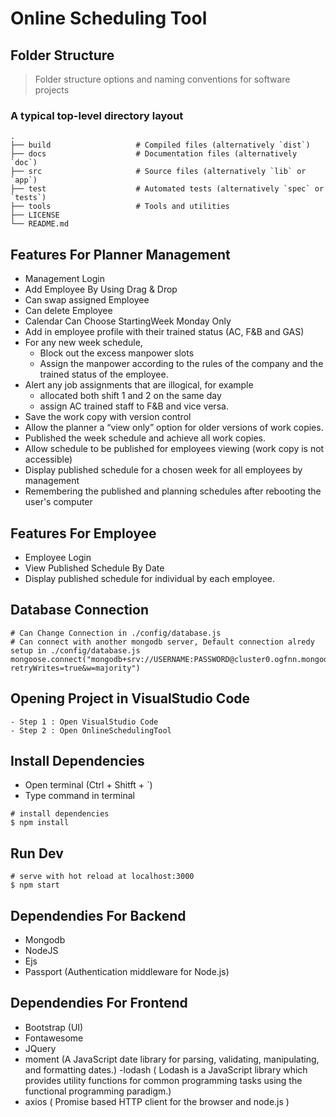# Online Scheduling Tool

## Folder Structure

> Folder structure options and naming conventions for software projects

### A typical top-level directory layout

    .
    ├── build                   # Compiled files (alternatively `dist`)
    ├── docs                    # Documentation files (alternatively `doc`)
    ├── src                     # Source files (alternatively `lib` or `app`)
    ├── test                    # Automated tests (alternatively `spec` or `tests`)
    ├── tools                   # Tools and utilities
    ├── LICENSE
    └── README.md

## Features For Planner Management

- Management Login
- Add Employee By Using Drag & Drop
- Can swap assigned Employee
- Can delete Employee
- Calendar Can Choose StartingWeek Monday Only
- Add in employee profile with their trained status (AC, F&B and GAS)
- For any new week schedule,
  - Block out the excess manpower slots
  - Assign the manpower according to the rules of the company and the trained status of the employee.
- Alert any job assignments that are illogical, for example
  - allocated both shift 1 and 2 on the same day
  - assign AC trained staff to F&B and vice versa.
- Save the work copy with version control
- Allow the planner a “view only” option for older versions of work copies.
- Published the week schedule and achieve all work copies.
- Allow schedule to be published for employees viewing (work copy is not accessible)
- Display published schedule for a chosen week for all employees by management
- Remembering the published and planning schedules after rebooting the user's computer

## Features For Employee

- Employee Login
- View Published Schedule By Date
- Display published schedule for individual by each employee.


## Database Connection

```
# Can Change Connection in ./config/database.js
# Can connect with another mongodb server, Default connection alredy setup in ./config/database.js
mongoose.connect("mongodb+srv://USERNAME:PASSWORD@cluster0.ogfnn.mongodb.net/DATABASE_NAME?retryWrites=true&w=majority")
```

## Opening Project in VisualStudio Code
```
- Step 1 : Open VisualStudio Code
- Step 2 : Open OnlineSchedulingTool
```

## Install Dependencies

- Open terminal (Ctrl + Shitft + `)
- Type command in terminal
```
# install dependencies
$ npm install
```

## Run Dev
```
# serve with hot reload at localhost:3000
$ npm start
```


## Dependendies For Backend

- Mongodb
- NodeJS
- Ejs
- Passport (Authentication middleware for Node.js)

## Dependendies For Frontend

- Bootstrap (UI)
- Fontawesome
- JQuery
- moment (A JavaScript date library for parsing, validating, manipulating, and formatting dates.)
-lodash ( Lodash is a JavaScript library which provides utility functions for common programming tasks using the functional programming paradigm.)
- axios ( Promise based HTTP client for the browser and node.js )   
